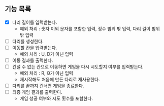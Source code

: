 ## 기능 목록 
- [x] 다리 길이를 입력받는다.
  - 예외 처리 : 숫자 이외 문자를 포함한 입력, 정수 범위 밖 입력, 다리 길이 범위 밖 입력
- [ ] 다리를 생성한다.
- [ ] 이동할 칸을 입력받는다.
  - 예외 처리 : U, D가 아닌 입력
- [ ] 이동 결과를 출력한다.
- [ ] 건널 수 없는 칸으로 이동하면 게임을 다시 시도할지 여부를 입력받는다.
  - 예외 처리 : R, Q가 아닌 입력
  - 재시작해도 처음에 만든 다리로 재사용한다.
- [ ] 다리를 끝까지 건너면 게임을 종료한다.
- [ ] 최종 게임 결과를 출력한다.
  - 게임 성공 여부와 시도 횟수를 포함한다.